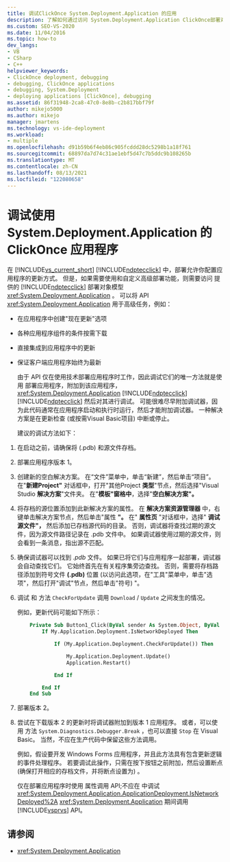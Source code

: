 ```yaml
---
title: 调试ClickOnce System.Deployment.Application 的应用
description: 了解如何通过访问 System.Deployment.Application ClickOnce部署对象模型来使用和自定义高级部署功能。
ms.custom: SEO-VS-2020
ms.date: 11/04/2016
ms.topic: how-to
dev_langs:
- VB
- CSharp
- C++
helpviewer_keywords:
- ClickOnce deployment, debugging
- debugging, ClickOnce applications
- debugging, System.Deployment
- deploying applications [ClickOnce], debugging
ms.assetid: 86f31948-2ca8-47c0-8e8b-c2b817bbf79f
author: mikejo5000
ms.author: mikejo
manager: jmartens
ms.technology: vs-ide-deployment
ms.workload:
- multiple
ms.openlocfilehash: d91b59b6f4eb86c905fcddd28dc5298b1a18f761
ms.sourcegitcommit: 68897da7d74c31ae1ebf5d47c7b5ddc9b108265b
ms.translationtype: MT
ms.contentlocale: zh-CN
ms.lasthandoff: 08/13/2021
ms.locfileid: "122080658"
---
```

# <a name="debug-clickonce-applications-that-use-systemdeploymentapplication"></a>调试使用 System.Deployment.Application 的 ClickOnce 应用程序
在 [!INCLUDE[vs_current_short](../code-quality/includes/vs_current_short_md.md)] [!INCLUDE[ndptecclick](../deployment/includes/ndptecclick_md.md)] 中，部署允许你配置应用程序的更新方式。 但是，如果需要使用和自定义高级部署功能，则需要访问 提供的 [!INCLUDE[ndptecclick](../deployment/includes/ndptecclick_md.md)] 部署对象模型 <xref:System.Deployment.Application> 。 可以将 API <xref:System.Deployment.Application> 用于高级任务，例如：

- 在应用程序中创建"现在更新"选项

- 各种应用程序组件的条件按需下载

- 直接集成到应用程序中的更新

- 保证客户端应用程序始终为最新

  由于 API 仅在使用技术部署应用程序时工作，因此调试它们的唯一方法就是使用 部署应用程序，附加到该应用程序， <xref:System.Deployment.Application> [!INCLUDE[ndptecclick](../deployment/includes/ndptecclick_md.md)] [!INCLUDE[ndptecclick](../deployment/includes/ndptecclick_md.md)] 然后对其进行调试。 可能很难尽早附加调试器，因为此代码通常在应用程序启动和执行时运行，然后才能附加调试器。 一种解决方案是在更新检查 (或按需Visual Basic项目) 中断或停止。

  建议的调试方法如下：

1. 在启动之前，请确保将 (.pdb) 和源文件存档。

2. 部署应用程序版本 1。

3. 创建新的空白解决方案。 在“文件”菜单中，单击“新建”，然后单击“项目”。 在"**新建Project"** 对话框中，打开"其他Project **类型**"节点，然后选择"Visual Studio **解决方案**"文件夹。 在"**模板"窗格中**，选择"**空白解决方案"。**

4. 将存档的源位置添加到此新解决方案的属性。 在 **解决方案资源管理器** 中，右键单击解决方案节点，然后单击"属性 **"。** 在" **属性页** "对话框中，选择" **调试源文件"，** 然后添加已存档源代码的目录。 否则，调试器将查找过期的源文件，因为源文件路径记录在 .pdb 文件中。 如果调试器使用过期的源文件，则会看到一条消息，指出源不匹配。

5. 确保调试器可以找到 *.pdb* 文件。 如果已将它们与应用程序一起部署，调试器会自动查找它们。 它始终首先在有关程序集旁边查找。 否则，需要将存档路径添加到符号文件 **(.pdb)** 位置 (以访问此选项，在"工具"菜单中，单击"选项"，然后打开"调试"节点，然后单击"符号) "。  

6. 调试 和 方法 `CheckForUpdate` 调用 `Download` / `Update` 之间发生的情况。

    例如，更新代码可能如下所示：

   ```vb
       Private Sub Button1_Click(ByVal sender As System.Object, ByVal e As System.EventArgs) Handles Button1.Click
           If My.Application.Deployment.IsNetworkDeployed Then

               If (My.Application.Deployment.CheckForUpdate()) Then

                   My.Application.Deployment.Update()
                   Application.Restart()

               End If

           End If
       End Sub
   ```

7. 部署版本 2。

8. 尝试在下载版本 2 的更新时将调试器附加到版本 1 应用程序。 或者，可以使用 方法 `System.Diagnostics.Debugger.Break` ，也可以直接 `Stop` 在 Visual Basic。 当然，不应在生产代码中保留这些方法调用。

    例如，假设要开发 Windows Forms 应用程序，并且此方法具有包含更新逻辑的事件处理程序。 若要调试此操作，只需在按下按钮之前附加，然后设置断点 (确保打开相应的存档文件，并将断点设置为) 。

   仅在部署应用程序时使用 属性调用 API;不应在 中调试 <xref:System.Deployment.Application.ApplicationDeployment.IsNetworkDeployed%2A> <xref:System.Deployment.Application> 期间调用 [!INCLUDE[vsprvs](../code-quality/includes/vsprvs_md.md)] API。

## <a name="see-also"></a>请参阅
- <xref:System.Deployment.Application>